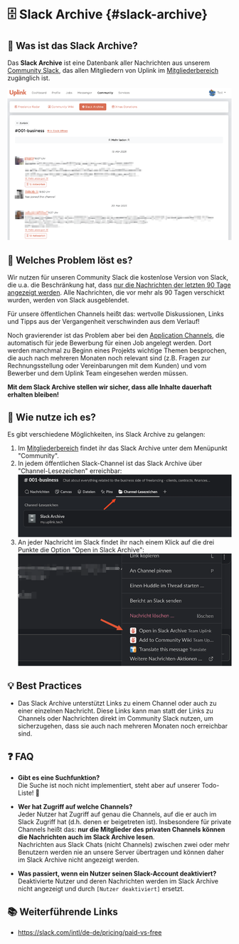 # 🗄️ Slack Archive {#slack-archive}

## 🤔 Was ist das Slack Archive?

Das **Slack Archive** ist eine Datenbank aller Nachrichten aus unserem [Community Slack](../060-community-slack.md), das allen Mitgliedern von Uplink im [Mitgliederbereich](../110-member-area.md) zugänglich ist.

![Screenshot](screenshot.png)

## 🎯 Welches Problem löst es?

Wir nutzen für unseren Community Slack die kostenlose Version von Slack, die u.a. die Beschränkung hat, dass [nur die Nachrichten der letzten 90 Tage angezeigt werden](https://slack.com/intl/de-de/pricing/paid-vs-free).
Alle Nachrichten, die vor mehr als 90 Tagen verschickt wurden, werden von Slack ausgeblendet.

Für unsere öffentlichen Channels heißt das: wertvolle Diskussionen, Links und Tipps aus der Vergangenheit verschwinden aus dem Verlauf!

Noch gravierender ist das Problem aber bei den [Application Channels](../060-community-slack.md#application-channels), die automatisch für jede Bewerbung für einen Job angelegt werden. Dort werden manchmal zu Beginn eines Projekts wichtige Themen besprochen, die auch nach mehreren Monaten noch relevant sind (z.B. Fragen zur Rechnungsstellung oder Vereinbarungen mit dem Kunden) und vom Bewerber und dem Uplink Team eingesehen werden müssen.

**Mit dem Slack Archive stellen wir sicher, dass alle Inhalte dauerhaft erhalten bleiben!**

## 🚀 Wie nutze ich es?

Es gibt verschiedene Möglichkeiten, ins Slack Archive zu gelangen:

1. Im [Mitgliederbereich](../110-member-area.md) findet ihr das Slack Archive unter dem Menüpunkt "Community".
2. In jedem öffentlichen Slack-Channel ist das Slack Archive über "Channel-Lesezeichen" erreichbar:
   ![Screenshot](SCR-20250410-tglp.png)
3. An jeder Nachricht im Slack findet ihr nach einem Klick auf die drei Punkte die Option "Open in Slack Archive":
   ![Screenshot](SCR-20250410-thaj.png)

## 💡 Best Practices

* Das Slack Archive unterstützt Links zu einem Channel oder auch zu einer einzelnen Nachricht. Diese Links kann man statt der Links zu Channels oder Nachrichten direkt im Community Slack nutzen, um sicherzugehen, dass sie auch nach mehreren Monaten noch erreichbar sind.

## ❓ FAQ

* **Gibt es eine Suchfunktion?**<br/>
  Die Suche ist noch nicht implementiert, steht aber auf unserer Todo-Liste! 🤞

* **Wer hat Zugriff auf welche Channels?**<br/>
  Jeder Nutzer hat Zugriff auf genau die Channels, auf die er auch im Slack Zugriff hat (d.h. denen er beigetreten ist). Insbesondere für private Channels heißt das: **nur die Mitglieder des privaten Channels können die Nachrichten auch im Slack Archive lesen**.<br/>
  Nachrichten aus Slack Chats (nicht Channels) zwischen zwei oder mehr Benutzern werden nie an unsere Server übertragen und können daher im Slack Archive nicht angezeigt werden.

* **Was passiert, wenn ein Nutzer seinen Slack-Account deaktiviert?**<br/>
  Deaktivierte Nutzer und deren Nachrichten werden im Slack Archive nicht angezeigt und durch `[Nutzer deaktiviert]` ersetzt.

## 📚 Weiterführende Links

* https://slack.com/intl/de-de/pricing/paid-vs-free
